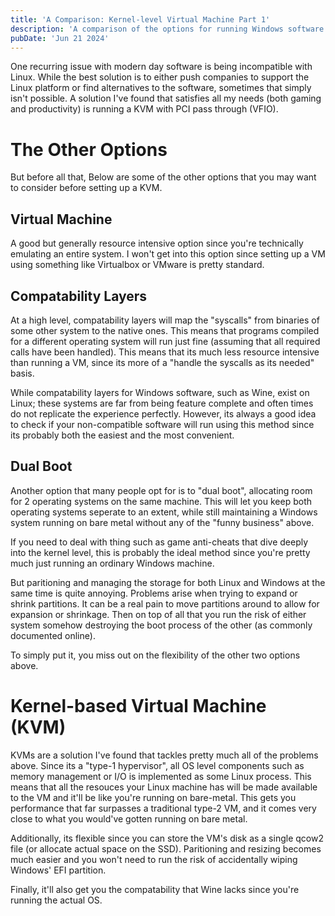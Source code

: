 ```yaml
---
title: 'A Comparison: Kernel-level Virtual Machine Part 1'
description: 'A comparison of the options for running Windows software'
pubDate: 'Jun 21 2024'
---
```


One recurring issue with modern day software is being incompatible with Linux. While the best solution is to either push companies to support the Linux platform or find alternatives to the software, sometimes that simply isn't possible. A solution I've found that satisfies all my needs (both gaming and productivity) is running a KVM with PCI pass through (VFIO).

# The Other Options
But before all that, Below are some of the other options that you may want to consider before setting up a KVM.

## Virtual Machine
A good but generally resource intensive option since you're technically emulating an entire system. I won't get into this option since setting up a VM using something like Virtualbox or VMware is pretty standard.

## Compatability Layers
At a high level, compatability layers will map the "syscalls" from binaries of some other system to the native ones. This means that programs compiled for a different operating system will run just fine (assuming that all required calls have been handled). This means that its much less resource intensive than running a VM, since its more of a "handle the syscalls as its needed" basis.

While compatability layers for Windows software, such as Wine, exist on Linux; these systems are far from being feature complete and often times do not replicate the experience perfectly. However, its always a good idea to check if your non-compatible software will run using this method since its probably both the easiest and the most convenient.

## Dual Boot
Another option that many people opt for is to "dual boot", allocating room for 2 operating systems on the same machine. This will let you keep both operating systems seperate to an extent, while still maintaining a Windows system running on bare metal without any of the "funny business" above.

If you need to deal with thing such as game anti-cheats that dive deeply into the kernel level, this is probably the ideal method since you're pretty much just running an ordinary Windows machine.

But paritioning and managing the storage for both Linux and Windows at the same time is quite annoying. Problems arise when trying to expand or shrink partitions. It can be a real pain to move partitions around to allow for expansion or shrinkage. Then on top of all that you run the risk of either system somehow destroying the boot process of the other (as commonly documented online).

To simply put it, you miss out on the flexibility of the other two options above.

# Kernel-based Virtual Machine (KVM)
KVMs are a solution I've found that tackles pretty much all of the problems above. Since its a "type-1 hypervisor", all OS level components such as memory management or I/O is implemented as some Linux process. This means that all the resouces your Linux machine has will be made available to the VM and it'll be like you're running on bare-metal. This gets you performance that far surpasses a traditional type-2 VM, and it comes very close to what you would've gotten running on bare metal.

Additionally, its flexible since you can store the VM's disk as a single qcow2 file (or allocate actual space on the SSD). Paritioning and resizing becomes much easier and you won't need to run the risk of accidentally wiping Windows' EFI partition.

Finally, it'll also get you the compatability that Wine lacks since you're running the actual OS.


